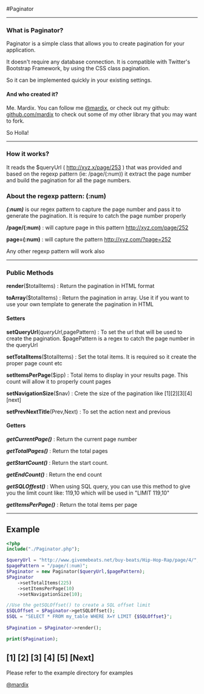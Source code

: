 #Paginator

---

### What is Paginator?

Paginator is a simple class that allows you to create pagination for your application.

It doesn't require any database connection. It is compatible with Twitter's Bootstrap Framework, by using the CSS class pagination.

So it can be implemented quickly in your existing settings.




#### And who created it?
Me. Mardix. You can follow me  [@mardix](http://twitter.com/mardix), or check out my github: [github.com/mardix](https://github.com/mardix) to check out some of my other library that you may want to fork.

So Holla!


---

### How it works?

It reads the $queryUrl ( http://xyz.x/page/253 ) that was provided and based on the regexp pattern (ie: /page/(:num)) it extract the page number and build the pagination for all the page numbers.



### About the regexp pattern: **(:num)**


***(:num)*** is our regex pattern to capture the page number and pass it to generate the pagination. It is require to catch the page number properly
 
**/page/(:num)** : will capture page in this pattern http://xyz.com/page/252
 
**page=(:num)** : will capture the pattern http://xyz.com/?page=252

Any other regexp pattern will work also

---
### Public Methods


**render**($totalItems)                  : Return the pagination in HTML format

**toArray**($totalItems)                 : Return the pagination in array. Use it if you want to use your own template to generate the pagination in HTML
  

#### Setters

**setQueryUrl**($queryUrl,$pagePattern)  : To set the url that will be used to create the pagination. $pagePattern is a regex to catch the page number in the queryUrl
  
**setTotalItems**($totalItems)         : Set the total items. It is required so it create the proper page count etc
  
**setItemsPerPage**($ipp)                : Total items to display in your results page. This count will allow it to properly count pages
  
**setNavigationSize**($nav)              : Crete the size of the pagination like [1][2][3][4][next]
  
**setPrevNextTitle**(Prev,Next)         : To set the action next and previous


#### Getters

***getCurrentPage()***                  : Return the current page number

***getTotalPages()***                   : Return the total pages

***getStartCount()***                   : Return the start count. 

***getEndCount()***                      : Return the end count 

***getSQLOffest()***                     : When using SQL query, you can use this method to give you the limit count like: 119,10 which will be used in "LIMIT 119,10"

***getItemsPerPage()***                  : Return the total items per page


---

## Example

```php
<?php
include("./Paginator.php");

$queryUrl = "http://www.givemebeats.net/buy-beats/Hip-Hop-Rap/page/4/";
$pagePattern = "/page/(:num)";
$Paginator = new Paginator($queryUrl,$pagePattern);
$Paginator
    ->setTotalItems(225) 
    ->setItemsPerPage(10)
    ->setNavigationSize(10);

//Use the getSQLOffset() to create a SQL offset limit 
$SQLOffset = $Paginator->getSQLOffset();
$SQL = "SELECT * FROM my_table WHERE X=Y LIMIT {$SQLOffset}";
         
$Pagination = $Paginator->render();

print($Pagination);

```

[1] [2] [3] [4] [5]  [Next]
---


Please refer to the example directory for examples



 [@mardix](http://twitter.com/mardix)



